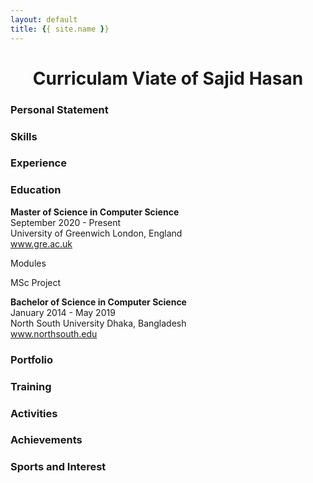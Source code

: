 ```yaml
---
layout: default
title: {{ site.name }}
---
```


<div id="home">
  <h1 style="text-align:center;">Curriculam Viate of Sajid Hasan</h1>
</div>


### Personal Statement

### Skills

### Experience

### Education

**Master of Science in Computer Science**  
September 2020 - Present  
University of Greenwich
London, England  
www.gre.ac.uk


Modules

MSc Project

**Bachelor of Science in Computer Science**  
January 2014 - May 2019  
North South University
Dhaka, Bangladesh  
www.northsouth.edu

### Portfolio

### Training

### Activities

### Achievements

### Sports and Interest